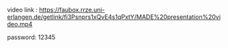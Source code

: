 video link : https://faubox.rrze.uni-erlangen.de/getlink/fi3Psnprs1xQvE4s1qPxtY/MADE%20presentation%20video.mp4

password: 12345
